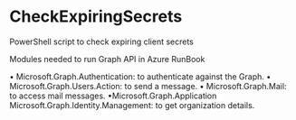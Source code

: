 # CheckExpiringSecrets
PowerShell script to check expiring client secrets


Modules needed to run Graph API in Azure RunBook

• Microsoft.Graph.Authentication: to authenticate against the Graph.
• Microsoft.Graph.Users.Action: to send a message.
• Microsoft.Graph.Mail: to access mail messages.
•Microsoft.Graph.Application
Microsoft.Graph.Identity.Management: to get organization details.
